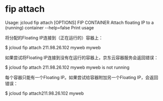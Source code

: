 # **fip attach**

Usage: jcloud fip attach [OPTIONS] FIP CONTAINER
Attach floating IP to a (running) container
--help=false Print usage

将分配的Floating IP连接到（正在运行的）容器上：

$ jcloud fip attach 211.98.26.102 myweb
myweb

如果尝试将Floating IP连接到没有在运行的容器上，京东云容器服务会返回错误：

$ jcloud fip attach 211.98.26.102 myweb
myweb is not running

每个容器只能有一个Floating IP。如果尝试给容器附加另一个Floating IP，会返回错误：

$ jcloud fip attach211.98.26.102 myweb